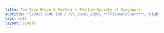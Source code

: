 ```yaml
---
title: Tan Yeow Khoon & Another v The Law Society of Singapore
subtitle: "[2001] SGHC 130 / 07\_June\_2001\_**Tribunal/Court**\_:High\_Court\_**Coram**\_:S\_Rajendran\_J\_**Counsel\_Name(s)**\_:—\_**Parties**\_:—"
tags: null
layout: single
---
```


